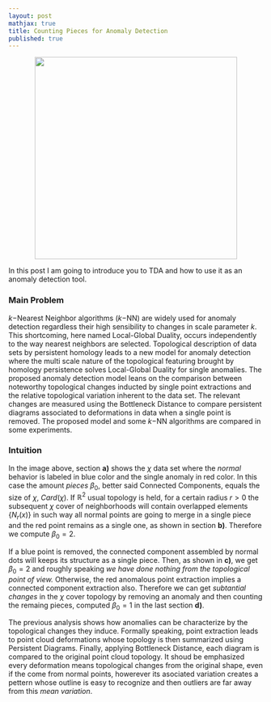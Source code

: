 ```yaml
---
layout: post
mathjax: true
title: Counting Pieces for Anomaly Detection
published: true
---
```


<center>
<img src="https://user-images.githubusercontent.com/67338552/85931694-fcd4f080-b88b-11ea-81c4-62b6b1efa17f.png" height="400" width="400">
</center>

In this post I am going to introduce you to TDA and how to use it as an anomaly detection tool.

### Main Problem

$k-$Nearest Neighbor algorithms ($k-$NN) are widely used for anomaly detection regardless their high sensibility to changes in scale parameter $k$. This shortcoming, here named 
Local-Global Duality, occurs independently to the way nearest neighbors are selected. Topological description of data sets by persistent homology leads to a new model for 
anomaly detection where the multi scale nature of the topological featuring brought by homology persistence solves Local-Global Duality for single anomalies. The proposed 
anomaly detection model leans on the comparison between noteworthy topological changes inducted by single point extractions and the relative topological variation inherent 
to the data set. The relevant changes are measured using the Bottleneck Distance to compare persistent diagrams associated to deformations in data when a single point is 
removed. The proposed model and some $k-$NN algorithms  are compared in some experiments.

### Intuition 

In the image above, section **a)** shows the $\chi$ data set where the *normal* behavior is labeled in blue color and the single anomaly in red color. In this case the amount *pieces* $\beta_0$, better said Connected Components, equals the size of $\chi$, $Card(\chi)$. If $\mathbb{R}^2$ usual topology is held, for a certain radius $r>0$ the subsequent $\chi$ cover of neighborhoods will contain overlapped elements $\{ N_r(x) \}$ in such way all normal points are going to merge in a single piece and the red point remains as a single one, as shown in section **b)**. Therefore we compute $\beta_0 = 2$. 

If a blue point is removed, the connected component assembled by normal dots will keeps its structure as a single piece. Then, as shown in **c)**, we get $\beta_0 = 2$ and roughly speaking *we have done nothing from the topological point of view.* Otherwise, the red anomalous point extraction implies a connected component extraction also. Therefore we can get *subtantial changes* in the $\chi$ cover topology by removing an anomaly and then counting the remaing pieces, computed $\beta_0 = 1$ in the last section **d)**.

The previous analysis shows how anomalies can be characterize by the topological changes they induce. Formally speaking, point extraction leads to point cloud deformations whose topology is then summarized using Persistent Diagrams. Finally, applying Bottleneck Distance, each diagram is compared to the original point cloud topology. It shoud be emphasized every deformation means topological changes from the original shape, even if the come from normal points, howerever its asociated variation creates a pettern whose outline is easy to recognize and then outliers are far away from this *mean variation*.
